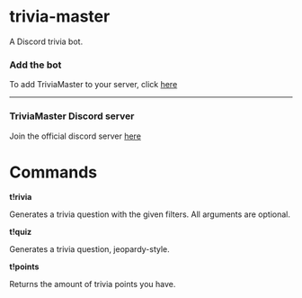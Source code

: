 # trivia-master
A Discord trivia bot.

### Add the bot
To add TriviaMaster to your server, click [here](https://discordapp.com/oauth2/authorize?client_id=316591030432563202&scope=bot&permissions=19520)

---

### TriviaMaster Discord server
Join the official discord server [here](https://discord.gg/3dFEEA4)



# Commands
**t!rivia <category> <difficulty> <type>**

Generates a trivia question with the given filters. All arguments are optional.

**t!quiz**

Generates a trivia question, jeopardy-style.

**t!points**

Returns the amount of trivia points you have.
